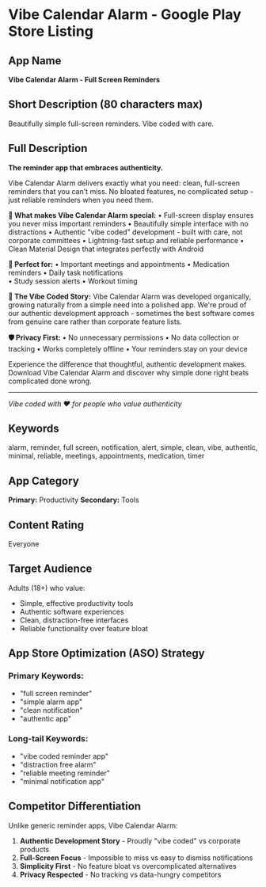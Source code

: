 # Vibe Calendar Alarm - Google Play Store Listing

## App Name
**Vibe Calendar Alarm - Full Screen Reminders**

## Short Description (80 characters max)
Beautifully simple full-screen reminders. Vibe coded with care.

## Full Description

**The reminder app that embraces authenticity.**

Vibe Calendar Alarm delivers exactly what you need: clean, full-screen reminders that you can't miss. No bloated features, no complicated setup - just reliable reminders when you need them.

**🔔 What makes Vibe Calendar Alarm special:**
• Full-screen display ensures you never miss important reminders
• Beautifully simple interface with no distractions
• Authentic "vibe coded" development - built with care, not corporate committees
• Lightning-fast setup and reliable performance
• Clean Material Design that integrates perfectly with Android

**🎯 Perfect for:**
• Important meetings and appointments
• Medication reminders
• Daily task notifications  
• Study session alerts
• Workout timing

**💫 The Vibe Coded Story:**
Vibe Calendar Alarm was developed organically, growing naturally from a simple need into a polished app. We're proud of our authentic development approach - sometimes the best software comes from genuine care rather than corporate feature lists.

**🛡️ Privacy First:**
• No unnecessary permissions
• No data collection or tracking
• Works completely offline
• Your reminders stay on your device

Experience the difference that thoughtful, authentic development makes. Download Vibe Calendar Alarm and discover why simple done right beats complicated done wrong.

---
*Vibe coded with ❤️ for people who value authenticity*

## Keywords
alarm, reminder, full screen, notification, alert, simple, clean, vibe, authentic, minimal, reliable, meetings, appointments, medication, timer

## App Category
**Primary:** Productivity
**Secondary:** Tools

## Content Rating
Everyone

## Target Audience
Adults (18+) who value:
- Simple, effective productivity tools
- Authentic software experiences
- Clean, distraction-free interfaces
- Reliable functionality over feature bloat

## App Store Optimization (ASO) Strategy

### Primary Keywords:
- "full screen reminder"
- "simple alarm app"
- "clean notification"
- "authentic app"

### Long-tail Keywords:
- "vibe coded reminder app"
- "distraction free alarm"
- "reliable meeting reminder"
- "minimal notification app"

## Competitor Differentiation
Unlike generic reminder apps, Vibe Calendar Alarm:
1. **Authentic Development Story** - Proudly "vibe coded" vs corporate products
2. **Full-Screen Focus** - Impossible to miss vs easy to dismiss notifications
3. **Simplicity First** - No feature bloat vs overcomplicated alternatives
4. **Privacy Respected** - No tracking vs data-hungry competitors